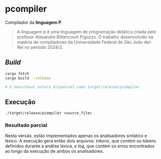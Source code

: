 # pcompiler

Compilador da **linguagem P**.

> A linguagem p é uma linguagem de programação didática criada pelo profesor 
Alexandre Bittencourt Pigozzo. O trabalho desenvolvido na matéria de compiladores 
da Universidade Federal de São João del-Rei no período 2024/2.

## *Build*

```bash
cargo fetch
cargo build --release

# O executável estará disponível como target/release/pcompiler.
```

## Execução

```
./target/release/pcompiler <source_file>
```

### Resultado parcial

Nesta versão, estão implementados apenas os analisadores sintático e léxico.
A execução gera então dois arquivos: *tokens*, que contém os tokens definidos 
durante a análise léxica, e *log*, que contém os erros encontrados ao longo da
execução de ambos os analisadores.
